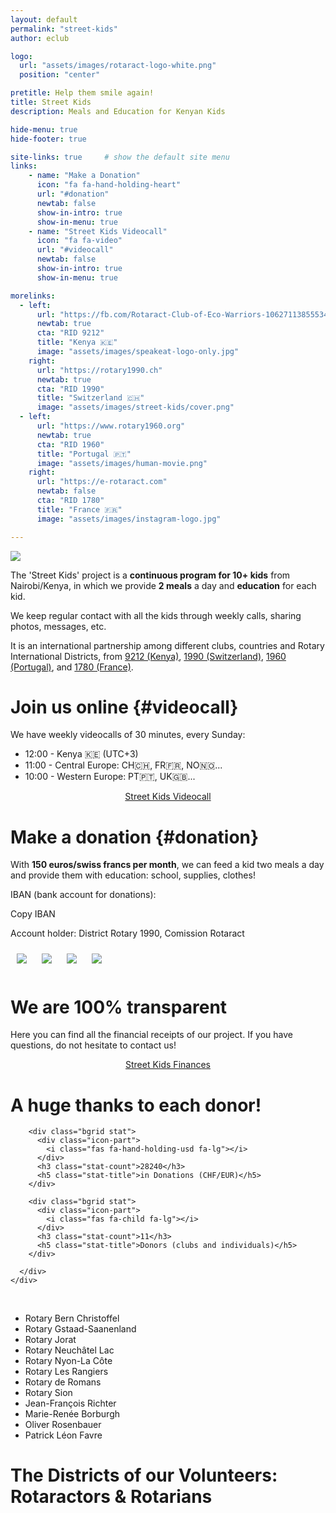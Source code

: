 ```yaml
---
layout: default
permalink: "street-kids"
author: eclub

logo:
  url: "assets/images/rotaract-logo-white.png"
  position: "center"

pretitle: Help them smile again!
title: Street Kids
description: Meals and Education for Kenyan Kids

hide-menu: true
hide-footer: true

site-links: true     # show the default site menu
links:
    - name: "Make a Donation"
      icon: "fa fa-hand-holding-heart"
      url: "#donation"
      newtab: false
      show-in-intro: true
      show-in-menu: true
    - name: "Street Kids Videocall"
      icon: "fa fa-video"
      url: "#videocall"
      newtab: false
      show-in-intro: true
      show-in-menu: true

morelinks:
  - left:
      url: "https://fb.com/Rotaract-Club-of-Eco-Warriors-106271138555346"
      newtab: true
      cta: "RID 9212"
      title: "Kenya 🇰🇪"
      image: "assets/images/speakeat-logo-only.jpg"
    right:
      url: "https://rotary1990.ch"
      newtab: true
      cta: "RID 1990"
      title: "Switzerland 🇨🇭"
      image: "assets/images/street-kids/cover.png"
  - left:
      url: "https://www.rotary1960.org"
      newtab: true
      cta: "RID 1960"
      title: "Portugal 🇵🇹"
      image: "assets/images/human-movie.png"
    right:
      url: "https://e-rotaract.com"
      newtab: false
      cta: "RID 1780"
      title: "France 🇫🇷"
      image: "assets/images/instagram-logo.jpg"

---
```




![]({{site.baseurl}}/assets/images/street-kids/cover.png)

The 'Street Kids' project is a <b>continuous program for 10+ kids</b> from Nairobi/Kenya, in which we provide <b>2 meals</b> a day and <b>education</b> for each kid.

We keep regular contact with all the kids through weekly calls, sharing photos, messages, etc.

It is an international partnership among different clubs, countries and Rotary International Districts, from [9212 (Kenya)](https://fb.com/Rotaract-Club-of-Eco-Warriors-106271138555346), [1990 (Switzerland)](https://rotary1990.ch), [1960 (Portugal)](https://www.rotary1960.org), and [1780 (France)](https://e-rotaract.com).



# Join us online {#videocall}

We have weekly videocalls of 30 minutes, every Sunday:
- 12:00 - Kenya 🇰🇪 (UTC+3)
- 11:00 - Central Europe: CH🇨🇭, FR🇫🇷, NO🇳🇴...
- 10:00 - Western Europe: PT🇵🇹, UK🇬🇧...

<p style="text-align: center;">
  <a href="{{site.baseurl}}/street-kids/call" target="_blank" class="button button-primary">
    <i class="fa fa-video fa-lg"></i> Street Kids Videocall
  </a>
</p>



# Make a donation {#donation}

With <b>150 euros/swiss francs per month</b>, we can feed a kid two meals a day and provide them with education: school, supplies, clothes!

IBAN (bank account for donations):

<input id="iban" value="CH30 8080 8003 8478 5531 6" type="text" style="position: fixed; bottom: 0; right: 0; opacity: 0; transform: scale(0);" />
<a onclick="copyEvent('iban')" class="button">
  <i class="fa fa-copy fa-lg"></i> Copy IBAN
</a>
<script>
  document.write(document.getElementById('iban').value)
</script>


Account holder: District Rotary 1990, Comission Rotaract

<script>
function copyEvent(id) {
  $("#"+id).select();
  document.execCommand("copy");
}
</script>

<style>
  img.half {
    max-width: 49% !important;
    padding: 10px;
  }

  @media only screen and (max-width:768px) {
    img.half {
      max-width: 100% !important;
    }
  }
</style>

<img class="half" src="{{site.baseurl}}/assets/images/street-kids/pack-1.png">
<img class="half" src="{{site.baseurl}}/assets/images/street-kids/pack-2.png">
<img class="half" src="{{site.baseurl}}/assets/images/street-kids/pack-3.png">
<img class="half" src="{{site.baseurl}}/assets/images/street-kids/pack-4.png">



# We are 100% transparent

Here you can find all the financial receipts of our project. If you have questions, do not hesitate to contact us!

<p style="text-align: center;">
  <a href="https://www.dropbox.com/sh/iw2gokqs1dj3cig/AAAv_yq9HUx46d1n5YmXcKbha?dl=0" target="_blank" class="button button-success">
    <i class="fab fa-dropbox fa-lg"></i> Street Kids Finances
  </a>
</p>



# A huge thanks to each donor!

<section id="stats">
  <div class="row">
    <div class="col-twelve">
      <div class="block-1-2 block-tab-1-2 block-mob-full stats-list">

        <div class="bgrid stat">
          <div class="icon-part">
            <i class="fas fa-hand-holding-usd fa-lg"></i>
          </div>
          <h3 class="stat-count">28240</h3>
          <h5 class="stat-title">in Donations (CHF/EUR)</h5>
        </div>

        <div class="bgrid stat">
          <div class="icon-part">
            <i class="fas fa-child fa-lg"></i>
          </div>
          <h3 class="stat-count">11</h3>
          <h5 class="stat-title">Donors (clubs and individuals)</h5>
        </div>

      </div>
    </div>
  </div>
</section>

<br>

- Rotary Bern Christoffel <a href="https://bern-christoffel.rotary1990.ch/fr" target="_blank"><i class="fas fa-external-link-alt fa-xs"></i></a>
- Rotary Gstaad-Saanenland <a href="https://gstaad-saanenland.rotary1990.ch/fr" target="_blank"><i class="fas fa-external-link-alt fa-xs"></i></a>
- Rotary Jorat <a href="https://jorat.rotary1990.ch/fr" target="_blank"><i class="fas fa-external-link-alt fa-xs"></i></a>
- Rotary Neuchâtel Lac <a href="https://neuchatel-lac.rotary1990.ch/fr" target="_blank"><i class="fas fa-external-link-alt fa-xs"></i></a>
- Rotary Nyon-La Côte <a href="https://nyon-la-cote.rotary1990.ch/fr" target="_blank"><i class="fas fa-external-link-alt fa-xs"></i></a>
- Rotary Les Rangiers <a href="https://les-rangiers.rotary1990.ch/fr" target="_blank"><i class="fas fa-external-link-alt fa-xs"></i></a>
- Rotary de Romans <a href="https://rotaryromans.com" target="_blank"><i class="fas fa-external-link-alt fa-xs"></i></a>
- Rotary Sion <a href="https://sion.rotary1990.ch/fr" target="_blank"><i class="fas fa-external-link-alt fa-xs"></i></a>
- Jean-François Richter
- Marie-Renée Borburgh
- Oliver Rosenbauer
- Patrick Léon Favre



# The Districts of our Volunteers: Rotaractors & Rotarians
